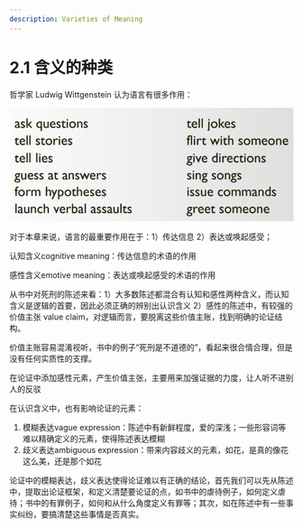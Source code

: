 ```yaml
---
description: Varieties of Meaning
---
```


# 2.1 含义的种类

哲学家 Ludwig Wittgenstein 认为语言有很多作用：

![](<../.gitbook/assets/image (4) (1) (1).png>)

对于本章来说，语言的最重要作用在于：1）传达信息  2）表达或唤起感受；

认知含义cognitive meaning：传达信息的术语的作用

感性含义emotive meaning：表达或唤起感受的术语的作用

从书中对死刑的陈述来看：1）大多数陈述都混合有认知和感性两种含义，而认知含义是逻辑的首要，因此必须正确的辨别出认识含义 2）感性的陈述中，有较强的价值主张 value claim，对逻辑而言，要脱离这些价值主账，找到明确的论证结构。

价值主账容易混淆视听，书中的例子“死刑是不道德的”，看起来很合情合理，但是没有任何实质性的支撑。

在论证中添加感性元素，产生价值主张，主要用来加强证据的力度，让人听不进别人的反驳

在认识含义中，也有影响论证的元素：

1. 模糊表达vague expression：陈述中有新鲜程度，爱的深浅；一些形容词等难以精确定义的元素，使得陈述表达模糊
2. 歧义表达ambiguous expression：带来内容歧义的元素，如花，是真的像花这么美，还是那个如花

论证中的模糊表达，歧义表达使得论证难以有正确的结论，首先我们可以先从陈述中，提取出论证框架，和定义清楚要论证的点，如书中的虐待例子，如何定义虐待；书中的有罪例子，如何和从什么角度定义有罪等；其次，如在陈述中有一些事实纠纷，要搞清楚这些事情是否真实。













